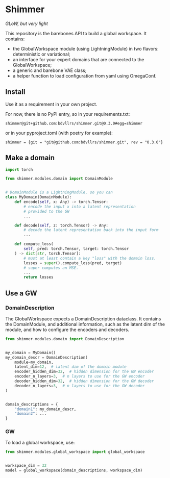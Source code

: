 # Shimmer
_GLoW, but very light_

This repository is the barebones API to build a global workspace.
It contains:
- the GlobalWorkspace module (using LightningModule) in two flavors: deterministic or variational;
- an interface for your expert domains that are connected to the GlobalWorkspace;
- a generic and barebone VAE class;
- a helper function to load configuration from yaml using OmegaConf.


## Install
Use it as a requirement in your own project.

For now, there is no PyPI entry, so in your requirements.txt:
```
shimmer@git+github.com:bdvllrs/shimmer.git@0.3.0#egg=shimmer
```

or in your pyproject.toml (with poetry for example):
```
shimmer = {git = "git@github.com:bdvllrs/shimmer.git", rev = "0.3.0"}
```

## Make a domain

```python
import torch

from shimmer.modules.domain import DomainModule


# DomainModule is a LightningModule, so you can 
class MyDomain(DomainModule):
    def encode(self, x: Any) -> torch.Tensor:
        # encode the input x into a latent representation
        # provided to the GW
        ...

    def decode(self, z: torch.Tensor) -> Any:
        # decode the latent representation back into the input form
        ...

    def compute_loss(
        self, pred: torch.Tensor, target: torch.Tensor
    ) -> dict[str, torch.Tensor]:
        # must at least contain a key "loss" with the domain loss.
        losses = super().compute_loss(pred, target)
        # super computes an MSE.
        ...
        return losses

```

## Use a GW

### DomainDescription
The GlobalWorkspace expects a DomainDescription dataclass.
It contains the DomainModule, and additional information, such as the latent dim of the
module, and how to configure the encoders and decoders.

```python
from shimmer.modules.domain import DomainDescription


my_domain = MyDomain()
my_domain_descr = DomainDescription(
    module=my_domain,
    latent_dim=12,  # latent dim of the domain module
    encoder_hidden_dim=32,  # hidden dimension for the GW encoder
    encoder_n_layers=3,  # n layers to use for the GW encoder
    decoder_hidden_dim=32,  # hidden dimension for the GW decoder
    decoder_n_layers=3,  # n layers to use for the GW decoder
)


domain_descriptions = {
    "domain1": my_domain_descr,
    "domain2": ...
}
```


### GW
To load a global workspace, use: 
```python
from shimmer.modules.global_workspace import global_workspace


workspace_dim = 32
model = global_workspace(domain_descriptions, workspace_dim)
```
